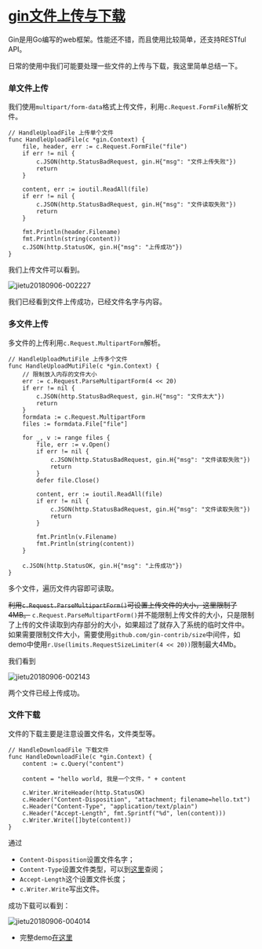 # [gin文件上传与下载]()

Gin是用Go编写的web框架。性能还不错，而且使用比较简单，还支持RESTful API。

日常的使用中我们可能要处理一些文件的上传与下载，我这里简单总结一下。


### 单文件上传

我们使用`multipart/form-data`格式上传文件，利用`c.Request.FormFile`解析文件。

``` golang
// HandleUploadFile 上传单个文件
func HandleUploadFile(c *gin.Context) {
	file, header, err := c.Request.FormFile("file")
	if err != nil {
		c.JSON(http.StatusBadRequest, gin.H{"msg": "文件上传失败"})
		return
	}

	content, err := ioutil.ReadAll(file)
	if err != nil {
		c.JSON(http.StatusBadRequest, gin.H{"msg": "文件读取失败"})
		return
	}

	fmt.Println(header.Filename)
	fmt.Println(string(content))
	c.JSON(http.StatusOK, gin.H{"msg": "上传成功"})
}
```

我们上传文件可以看到。

![jietu20180906-002227](https://st.razeen.me/bcj/201809/jietu20180906-002227.png)

我们已经看到文件上传成功，已经文件名字与内容。


### 多文件上传

多文件的上传利用`c.Request.MultipartForm`解析。

``` golang
// HandleUploadMutiFile 上传多个文件
func HandleUploadMutiFile(c *gin.Context) {
	// 限制放入内存的文件大小
	err := c.Request.ParseMultipartForm(4 << 20)
	if err != nil {
		c.JSON(http.StatusBadRequest, gin.H{"msg": "文件太大"})
		return
	}
	formdata := c.Request.MultipartForm
	files := formdata.File["file"]

	for _, v := range files {
		file, err := v.Open()
		if err != nil {
			c.JSON(http.StatusBadRequest, gin.H{"msg": "文件读取失败"})
			return
		}
		defer file.Close()

		content, err := ioutil.ReadAll(file)
		if err != nil {
			c.JSON(http.StatusBadRequest, gin.H{"msg": "文件读取失败"})
			return
		}

		fmt.Println(v.Filename)
		fmt.Println(string(content))
	}

	c.JSON(http.StatusOK, gin.H{"msg": "上传成功"})
}
```

多个文件，遍历文件内容即可读取。

~~利用`c.Request.ParseMultipartForm()`可设置上传文件的大小，这里限制了4MB。~~
 `c.Request.ParseMultipartForm()`并不能限制上传文件的大小，只是限制了上传的文件读取到内存部分的大小，如果超过了就存入了系统的临时文件中。
如果需要限制文件大小，需要使用`github.com/gin-contrib/size`中间件，如demo中使用`r.Use(limits.RequestSizeLimiter(4 << 20))`限制最大4Mb。

我们看到

![jietu20180906-002143](https://st.razeen.me/bcj/201809/jietu20180906-002143.png)

两个文件已经上传成功。


### 文件下载

文件的下载主要是注意设置文件名，文件类型等。

``` golang
// HandleDownloadFile 下载文件
func HandleDownloadFile(c *gin.Context) {
	content := c.Query("content")

	content = "hello world, 我是一个文件，" + content

	c.Writer.WriteHeader(http.StatusOK)
	c.Header("Content-Disposition", "attachment; filename=hello.txt")
	c.Header("Content-Type", "application/text/plain")
	c.Header("Accept-Length", fmt.Sprintf("%d", len(content)))
	c.Writer.Write([]byte(content))
}
```

通过
- `Content-Disposition`设置文件名字；
- `Content-Type`设置文件类型，可以到[这里](http://www.runoob.com/http/http-content-type.html)查阅；
- `Accept-Length`这个设置文件长度；
- `c.Writer.Write`写出文件。

成功下载可以看到：

![jietu20180906-004014](https://st.razeen.me/bcj/201809/jietu20180906-004014.png)


* 完整demo[在这里](https://github.com/razeencheng/demo-go/blob/master/gin/gin.go)

